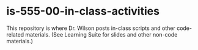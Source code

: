 # is-555-00-in-class-activities

This repository is where Dr. Wilson posts in-class scripts and other code-related materials. (See Learning Suite for slides and other non-code materials.)
